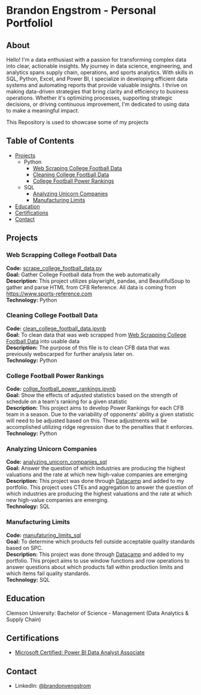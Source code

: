# Brandon Engstrom - Personal Portfoliol

## About 

Hello! I'm a data enthusiast with a passion for transforming complex data into clear, actionable insights. My journey in data science, engineering, and analytics spans supply chain, operations, and sports analytics. With skills in SQL, Python, Excel, and Power BI, I specialize in developing efficient data systems and automating reports that provide valuable insights. I thrive on making data-driven strategies that bring clarity and efficiency to business operations. Whether it's optimizing processes, supporting strategic decisions, or driving continuous improvement, I'm dedicated to using data to make a meaningful impact.

This Repository is used to showcase some of my projects

## Table of Contents
  - [Projects](#Projects)
    - Python
      - [Web Scraping College Football Data](#Web-Scrapping-College-Football-Data)
      - [Cleaning College Football Data](#Cleaning-College-Football-Data)
      - [College Football Power Rankings](#College-Football-Power-Rankings)
    - SQL
      - [Analyzing Unicorn Companies](#Analyzing-Unicorn-Companies)
      - [Manufacturing Limits](#Manufacturing-Limits)
- [Education](#Education)
- [Certifications](#Certifications)
- [Contact](#Contact)

## Projects

### Web Scrapping College Football Data
**Code:** [scrape_college_football_data.py](https://github.com/brandonvengstrom/personal_portfolio/blob/main/scrape_college_football_data.py)  
**Goal:** Gather College Football data from the web automatically   
**Description:** This project utilizes playwright, pandas, and BeautifulSoup to gather and parse HTML from CFB Reference. All data is coming from https://www.sports-reference.com  
**Technology:** Python

### Cleaning College Football Data

**Code:** [clean_college_football_data.ipynb](https://github.com/brandonvengstrom/personal_portfolio/blob/main/clean_college_football_data.ipynb)  
**Goal:** To clean data that was web scrapped from [Web Scrapping College Football Data](#Web-Scrapping-College-Football-Data) into usable data   
**Description:** The purpose of this file is to clean CFB data that was previously webscarped for further analysis later on.  
**Technology:** Python

### College Football Power Rankings

**Code:** [collge_football_power_rankings.ipynb](https://github.com/brandonvengstrom/personal_portfolio/blob/main/college_football_power_rankings.ipynb)    
**Goal:** Show the effects of adjusted statistics based on the strength of schedule on a team's ranking for a given statistic  
**Description:** This project aims to develop Power Rankings for each CFB team in a season. Due to the variability of opponents' ability a given statistic will need to be adjusted based on this. These adjustments will be accomplished utilizing ridge regression due to the penalties that it enforces.  
**Technology:** Python

### Analyzing Unicorn Companies

**Code:** [analyzing_unicorn_companies_sql](https://github.com/brandonvengstrom/personal_portfolio/blob/main/analyzing_unicorn_companies_sql.sql)   
**Goal:** Answer the question of which industries are producing the highest valuations and the rate at which new high-value companies are emerging  
**Description:** This project was done through [Datacamp](https://app.datacamp.com/) and added to my portfolio. This project uses CTEs and aggregation to answer the question of which industries are producing the highest valuations and the rate at which new high-value companies are emerging.  
**Technology:** SQL  

### Manufacturing Limits
**Code:** [manufaturing_limits_sql](https://github.com/brandonvengstrom/personal_portfolio/blob/main/manufaturing_limits_sql.sql)  
**Goal:** To determine which products fell outside acceptable quality standards based on SPC.   
**Description:** This project was done through [Datacamp](https://app.datacamp.com/) and added to my portfolio. This project aims to use window functions and row operations to answer questions about which products fall within production limits and which items fail quality standards.   
**Technology:** SQL  

## Education
Clemson University: Bachelor of Science - Management (Data Analytics & Supply Chain)

## Certifications 
  - [Microsoft Certified: Power BI Data Analyst Associate](https://learn.microsoft.com/en-us/users/brandonengstrom-8252/transcript/deqzoa2l355np54)

## Contact
  - LinkedIn: [@brandonvengstrom](https://www.linkedin.com/in/brandonvengstrom/)
